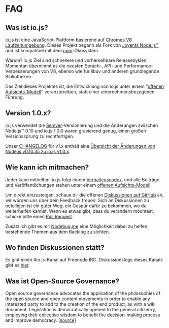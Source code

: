 # FAQ

## Was ist io.js?

[io.js](https://github.com/iojs/io.js) ist eine JavaScript-Plattform basierend auf [Chromes V8 Laufzeitumgebung](http://code.google.com/p/v8/). Dieses Projekt begann als Fork von [Joyents Node.js™](https://nodejs.org/) und ist kompatibel mit dem [npm](https://www.npmjs.org/)-Ökosystem.

Warum? io.js Ziel sind schnellere und vorhersehbare Releasezyklen. Momentan übernimmt es die neusten Sprach-, API- und Performance-Verbesserungen von V8, ebenso wie für libuv und anderen grundlegende Bibliotheken.

Das Ziel dieses Projektes ist, die Entwicklung von io.js unter einem "[offenen Aufsichts-Modell](https://github.com/iojs/io.js/blob/v1.x/GOVERNANCE.md#readme)" voranzutreiben, statt einer unternehmensbezogenen Führung.

## Version 1.0.x?

io.js verwendet die [Semver](http://semver.org/)-Versionierung und die Änderungen zwischen Node.js™ 0.10 und io.js 1.0.0 waren gravierend genug, einen großen Versionssprung zu rechtfertigen.

Unser [CHANGELOG](https://github.com/iojs/io.js/blob/v1.x/CHANGELOG.md) für v1.x enthält eine [Übersicht der Änderungen von Node.js v0.10.35 zu io.js v1.0.x](https://github.com/iojs/io.js/blob/v1.x/CHANGELOG.md#summary-of-changes-from-nodejs-v01035-to-iojs-v100).

## Wie kann ich mitmachen?

Jeder kann mithelfen. io.js folgt einem [Verhaltenscodex](https://github.com/iojs/io.js/blob/v1.x/CONTRIBUTING.md#code-of-conduct), und alle Beiträge und Veröffentlichungen stehen unter einem [offenen Aufsichts-Modell](https://github.com/iojs/io.js/blob/v1.x/GOVERNANCE.md#readme).

Um direkt einzusteigen, schaue dir die offenen [Diskussionen auf GitHub](https://github.com/iojs/io.js/issues) an, wir würden uns über dein Feedback freuen.
Sich an Diskussionen zu beteiligen ist ein guter Weg, ein Gespür dafür zu bekommen, wo du weiterhelfen kannst. Wenn es etwas gibt, dass du verändern möchtest, schicke bitte einen [Pull Request](https://github.com/iojs/io.js/blob/v1.x/CONTRIBUTING.md#code-contributions).

Zusätzlich gibt es mit [Nodebug.me](http://nodebug.me/) eine Möglichkeit dabei zu helfen, bestehende Themen aus dem Backlog zu sichten.

## Wo finden Diskussionen statt?

Es gibt einen #io.js-Kanal auf Freenode IRC. Diskussionslogs dieses Kanals gibt es [hier](http://logs.libuv.org/io.js/latest).

## Was ist Open-Source Governance?

Open source governance advocates the application of the philosophies of the open source and open content movements in order to enable any interested party to add to the creation of the end product, as with a wiki document. Legislation is democratically opened to the general citizenry, employing their collective wisdom to benefit the decision-making process and improve democracy. [[source]](https://en.wikipedia.org/wiki/Open-source_governance)
